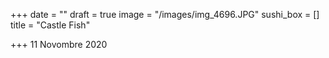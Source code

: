 +++
date = ""
draft = true
image = "/images/img_4696.JPG"
sushi_box = []
title = "Castle Fish"

+++
11 Novombre 2020